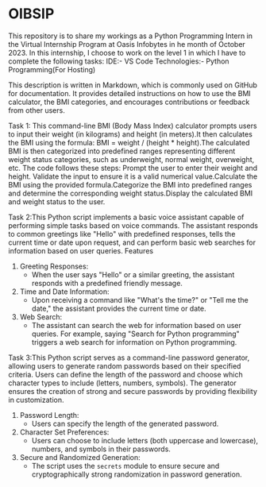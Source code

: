 # OIBSIP
This repository is to share my workings as a Python Programming Intern in the Virtual Internship Program at Oasis Infobytes in he month of October 2023. In this internship, I choose to work on the level 1 in which I have to complete the following tasks: IDE:- VS Code Technologies:- Python Programming(For Hosting) 

This description is written in Markdown, which is commonly used on GitHub for documentation. It provides detailed instructions on how to use the BMI calculator, the BMI categories, and encourages contributions or feedback from other users.

Task 1: This command-line BMI (Body Mass Index) calculator prompts users to input their weight (in kilograms) and height (in meters).It then calculates the BMI using the formula: BMI = weight / (height * height).The calculated BMI is then categorized into predefined ranges representing different weight status categories, such as underweight, normal weight, overweight, etc.
The code follows these steps:
Prompt the user to enter their weight and height. Validate the input to ensure it is a valid numerical value.Calculate the BMI using the provided formula.Categorize the BMI into predefined ranges and determine the corresponding weight status.Display the calculated BMI and weight status to the user.

Task 2:This Python script implements a basic voice assistant capable of performing simple tasks based on voice commands. The assistant responds to common greetings like "Hello" with predefined responses, tells the current time or date upon request, and can perform basic web searches for information based on user queries.
Features
1. Greeting Responses:
   - When the user says "Hello" or a similar greeting, the assistant responds with a predefined friendly message.
2. Time and Date Information:
   - Upon receiving a command like "What's the time?" or "Tell me the date," the assistant provides the current time or date.
3. Web Search:
   - The assistant can search the web for information based on user queries. For example, saying "Search for Python programming" triggers a web search for information on Python programming.

Task 3:This Python script serves as a command-line password generator, allowing users to generate random passwords based on their specified criteria. Users can define the length of the password and choose which character types to include (letters, numbers, symbols). The generator ensures the creation of strong and secure passwords by providing flexibility in customization.
1. Password Length:
   - Users can specify the length of the generated password.
2. Character Set Preferences:
   - Users can choose to include letters (both uppercase and lowercase), numbers, and symbols in their passwords.
3. Secure and Randomized Generation:
   - The script uses the `secrets` module to ensure secure and cryptographically strong randomization in password generation.
